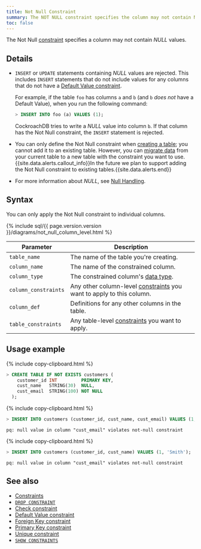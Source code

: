 ```yaml
---
title: Not Null Constraint
summary: The NOT NULL constraint specifies the column may not contain NULL values.
toc: false
---
```


The Not Null [constraint](constraints.html) specifies a column may not contain *NULL* values.

<div id="toc"></div>

## Details

- `INSERT` or `UPDATE` statements containing *NULL* values are rejected. This includes `INSERT` statements that do not include values for any columns that do not have a [Default Value constraint](default-value.html). 

  For example, if the table `foo` has columns `a` and `b` (and `b` *does not* have a Default Value), when you run the following command:

  ~~~ sql
  > INSERT INTO foo (a) VALUES (1);
  ~~~

  CockroachDB tries to write a *NULL* value into column `b`. If that column has the Not Null constraint, the `INSERT` statement is rejected.

- You can only define the Not Null constraint when [creating a table](#syntax); you cannot add it to an existing table. However, you can [migrate data](constraints.html#table-migrations-to-add-or-change-immutable-constraints) from your current table to a new table with the constraint you want to use.
  {{site.data.alerts.callout_info}}In the future we plan to support adding the Not Null constraint to existing tables.{{site.data.alerts.end}}

- For more information about *NULL*, see [Null Handling](null-handling.html).

## Syntax

You can only apply the Not Null constraint to individual columns.

{% include sql/{{ page.version.version }}/diagrams/not_null_column_level.html %}

| Parameter | Description |
|-----------|-------------|
| `table_name` | The name of the table you're creating. |
| `column_name` | The name of the constrained column. |
| `column_type` | The constrained column's [data type](data-types.html). |
| `column_constraints` | Any other column-level [constraints](constraints.html) you want to apply to this column. |
| `column_def` | Definitions for any other columns in the table. |
| `table_constraints` | Any table-level [constraints](constraints.html) you want to apply. |

## Usage example

{% include copy-clipboard.html %}
~~~ sql
> CREATE TABLE IF NOT EXISTS customers (
    customer_id INT         PRIMARY KEY,
    cust_name   STRING(30)  NULL,
    cust_email  STRING(100) NOT NULL
  );
~~~

{% include copy-clipboard.html %}
~~~ sql
> INSERT INTO customers (customer_id, cust_name, cust_email) VALUES (1, 'Smith', NULL);
~~~

~~~
pq: null value in column "cust_email" violates not-null constraint
~~~

{% include copy-clipboard.html %}
~~~ sql
> INSERT INTO customers (customer_id, cust_name) VALUES (1, 'Smith');
~~~

~~~
pq: null value in column "cust_email" violates not-null constraint
~~~

## See also

- [Constraints](constraints.html)
- [`DROP CONSTRAINT`](drop-constraint.html)
- [Check constraint](check.html)
- [Default Value constraint](default-value.html)
- [Foreign Key constraint](foreign-key.html)
- [Primary Key constraint](primary-key.html)
- [Unique constraint](unique.html)
- [`SHOW CONSTRAINTS`](show-constraints.html)
